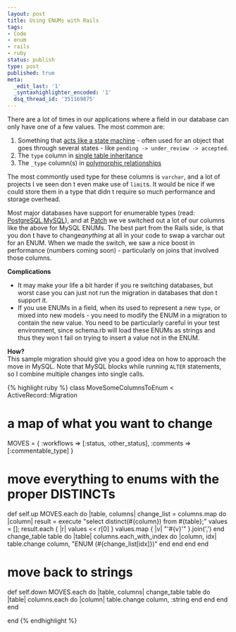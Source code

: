 ```yaml
---
layout: post
title: Using ENUMs with Rails
tags:
- Code
- enum
- rails
- ruby
status: publish
type: post
published: true
meta:
  _edit_last: '1'
  _syntaxhighlighter_encoded: '1'
  dsq_thread_id: '351169875'
---
```

There are a lot of times in our applications where a field in our database can only have one of a few values. The most common are:
<ol>
	<li>Something that <a href="https://github.com/rubyist/aasm">acts like a state machine</a> - often used for an object that goes through several states - like <code>pending -> under_review -> accepted</code>.</li>
	<li>The <code>type</code> column in <a href="http://code.alexreisner.com/articles/single-table-inheritance-in-rails.html">single table inheritance</a></li>
	<li>The <code>_type</code> column(s) in <a href="http://wiki.rubyonrails.org/howtos/db-relationships/polymorphic">polymorphic relationships</a></li>
</ol>
The most commontly used type for these columns is <code>varchar</code>, and a lot of projects I ve seen don t even make use of <code>limit</code>s. It would be nice if we could store them in a type that didn t require so much performance and storage overhead.

Most major databases have support for enumerable types (read: <a href="http://www.postgresql.org/docs/8.3/static/functions-enum.html">PostgreSQL</a>,<a href="http://dev.mysql.com/doc/refman/5.0/en/enum.html">MySQL</a>), and at <a href="http://patch.com/">Patch</a> we ve switched out a lot of our columns like the above for MySQL ENUMs. The best part from the Rails side, is that you don t have to change<em>anything</em> at all in your code to swap a varchar out for an ENUM. When we made the switch, we saw a nice boost in performance (numbers coming soon) - particularly on joins that involved those columns.

<strong>Complications</strong>
<ul>
	<li>It may make your life a bit harder if you re switching databases, but worst case you can just not run the migration in databases that don t support it.</li>
	<li>If you use ENUMs in a field, when its used to represent a new <code>type</code>, or mixed into new models - you need to modify the ENUM in a migration to contain the new value. You need to be particularly careful in your test environment, since schema.rb will load these ENUMs as strings and thus they won t fail on trying to insert a value not in the ENUM.</li>
</ul>
<div><strong>How?</strong></div>
This sample migration should give you a good idea on how to approach the move in MySQL. Note that MySQL blocks while running <code>ALTER</code> statements, so I combine multiple changes into single calls.

{% highlight ruby %}
class MoveSomeColumnsToEnum < ActiveRecord::Migration

  # a map of what you want to change
  MOVES = { :workflows => [:status, :other_status], :comments => [:commentable_type] }

  # move everything to enums with the proper DISTINCTs
  def self.up
    MOVES.each do |table, columns|
      change_list = columns.map do |column|
        result = execute "select distinct(#{column}) from #{table};"
        values = []; result.each { |r| values << r[0] }
        values.map { |v| "'#{v}'" }.join(',')
      end
      change_table table do |table|
        columns.each_with_index do |column, idx|
          table.change column, "ENUM (#{change_list[idx]})"
        end
      end
    end
  end

  # move back to strings
  def self.down
    MOVES.each do |table, columns|
      change_table table do |table|
        columns.each do |column|
          table.change column, :string
        end
      end
    end
  end

end
{% endhighlight %}
